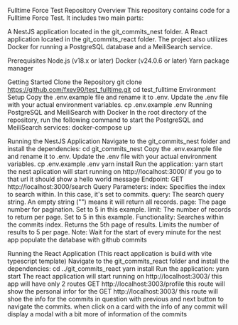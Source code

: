 Fulltime Force Test Repository
Overview
This repository contains code for a Fulltime Force Test. It includes two main parts:

A NestJS application located in the git_commits_nest folder.
A React application located in the git_commits_react folder.
The project also utilizes Docker for running a PostgreSQL database and a MeiliSearch service.

Prerequisites
Node.js (v18.x or later)
Docker (v24.0.6 or later)
Yarn package manager


Getting Started
Clone the Repository
git clone https://github.com/fxev90/test_fulltime.git
cd test_fulltime
Environment Setup
Copy the .env.example file and rename it to .env. Update the .env file with your actual environment variables.
cp .env.example .env
Running PostgreSQL and MeiliSearch with Docker
In the root directory of the repository, run the following command to start the PostgreSQL and MeiliSearch services:
docker-compose up


Running the NestJS Application 
Navigate to the git_commits_nest folder and install the dependencies:
cd git_commits_nest
Copy the .env.example file and rename it to .env. Update the .env file with your actual environment variables.
cp .env.example .env
yarn install
Run the application:
yarn start
the nest aplication will start running on http://localhost:3000/
if you go to that url it should show a hello world message
Endpoint: GET http://localhost:3000/search
Query Parameters:
index: Specifies the index to search within. In this case, it's set to commits.
query: The search query string. An empty string ("") means it will return all records.
page: The page number for pagination. Set to 5 in this example.
limit: The number of records to return per page. Set to 5 in this example.
Functionality:
Searches within the commits index.
Returns the 5th page of results.
Limits the number of results to 5 per page.
Note:  Wait for the start of every minute for the nest app populate the database with github commits 

Running the React Application (This react application is build with vite typescript template)
Navigate to the git_commits_react folder and install the dependencies:
cd ../git_commits_react
yarn install
Run the application:
yarn start
The react application will start running on http://localhost:3003/
this app will have only 2 routes
GET  http://localhost:3003/profile
this route will show the personal infor for the 
GET http://localhost:3003/
this route will shoe the info for the commits in question with previous and next button to navigate the commits.
when click on a card with the info of any commit will display a modal with a bit more of information of the commits
